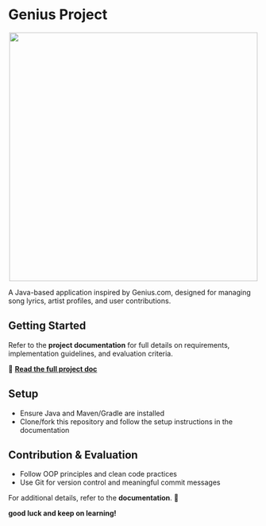 # Genius Project  
<p align="center">
  <img src="https://github.com/user-attachments/assets/88c233bc-d6e2-499b-bde0-43ca5147cb61" width="500">
</p>
A Java-based application inspired by Genius.com, designed for managing song lyrics, artist profiles, and user contributions.   

## Getting Started  
Refer to the **project documentation** for full details on requirements, implementation guidelines, and evaluation criteria.  

📄 **[Read the full project doc](./Advanced_Programming_Eid_Project_Doc.pdf)**  

## Setup  
- Ensure Java and Maven/Gradle are installed  
- Clone/fork this repository and follow the setup instructions in the documentation  

## Contribution & Evaluation  
- Follow OOP principles and clean code practices  
- Use Git for version control and meaningful commit messages  

For additional details, refer to the **documentation**. 🚀  


**good luck and keep on learning!**
